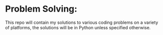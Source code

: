 # Problem Solving:

This repo will contain my solutions to various coding problems on a variety of platforms, the solutions will be in Python unless specified otherwise. 
